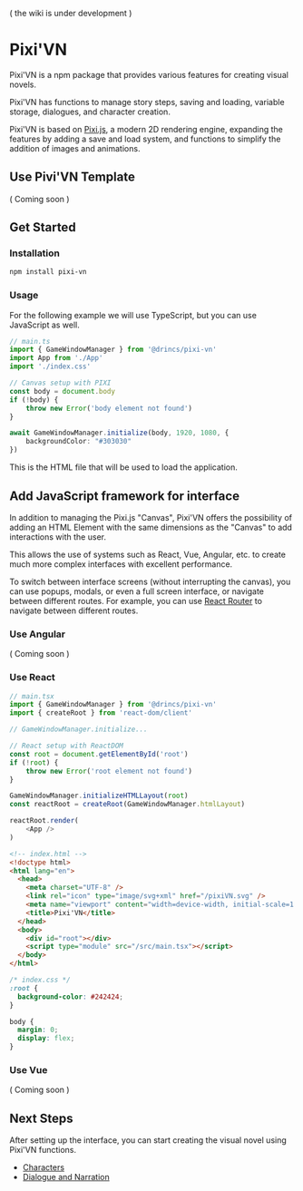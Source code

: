 ( the wiki is under development )

# Pixi'VN

Pixi'VN is a npm package that provides various features for creating visual novels.

Pixi'VN has functions to manage story steps, saving and loading, variable storage, dialogues, and character creation.

Pixi'VN is based on [Pixi.js](https://pixijs.com/), a modern 2D rendering engine, expanding the features by adding a save and load system, and functions to simplify the addition of images and animations.

## Use Pivi'VN Template

( Coming soon )

## Get Started

### Installation

```bash
npm install pixi-vn
```

### Usage

For the following example we will use TypeScript, but you can use JavaScript as well.

```typescript
// main.ts
import { GameWindowManager } from '@drincs/pixi-vn'
import App from './App'
import './index.css'

// Canvas setup with PIXI
const body = document.body
if (!body) {
    throw new Error('body element not found')
}

await GameWindowManager.initialize(body, 1920, 1080, {
    backgroundColor: "#303030"
})
```

This is the HTML file that will be used to load the application.

## Add JavaScript framework for interface

In addition to managing the Pixi.js "Canvas", Pixi'VN offers the possibility of adding an HTML Element with the same dimensions as the "Canvas" to add interactions with the user.

This allows the use of systems such as React, Vue, Angular, etc. to create much more complex interfaces with excellent performance.

To switch between interface screens (without interrupting the canvas), you can use popups, modals, or even a full screen interface, or navigate between different routes.
For example, you can use [React Router](https://reactrouter.com/en/main) to navigate between different routes.

### Use Angular

( Coming soon )

### Use React

```typescript
// main.tsx
import { GameWindowManager } from '@drincs/pixi-vn'
import { createRoot } from 'react-dom/client'

// GameWindowManager.initialize...

// React setup with ReactDOM
const root = document.getElementById('root')
if (!root) {
    throw new Error('root element not found')
}

GameWindowManager.initializeHTMLLayout(root)
const reactRoot = createRoot(GameWindowManager.htmlLayout)

reactRoot.render(
    <App />
)
```

```html
<!-- index.html -->
<!doctype html>
<html lang="en">
  <head>
    <meta charset="UTF-8" />
    <link rel="icon" type="image/svg+xml" href="/pixiVN.svg" />
    <meta name="viewport" content="width=device-width, initial-scale=1.0" />
    <title>Pixi'VN</title>
  </head>
  <body>
    <div id="root"></div>
    <script type="module" src="/src/main.tsx"></script>
  </body>
</html>
```

```css
/* index.css */
:root {
  background-color: #242424;
}

body {
  margin: 0;
  display: flex;
}
```

### Use Vue

( Coming soon )

## Next Steps

After setting up the interface, you can start creating the visual novel using Pixi'VN functions.

* [Characters](Characters)
* [Dialogue and Narration](Dialogue-and-Narration)
